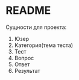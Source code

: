 # README

Сущности для проекта:
1. Юзер
2. Категория(тема теста)
3. Тест
4. Вопрос 
5. Ответ
6. Результат
